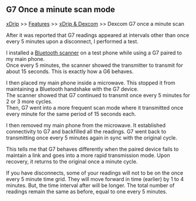 ## G7 Once a minute scan mode  
[xDrip](../../README.md) >> [Features](../Features_page.md) >> [xDrip & Dexcom](../Dexcom_page.md) >> Dexcom G7 once a minute scan  
  
After it was reported that G7 readings appeared at intervals other than once every 5 minutes upon a disconnect, I performed a test.  
  
I installed a [Bluetooth scanner](https://navid200.github.io/xDrip/docs/Bluetooth-Scanner.html) on a test phone while using a G7 paired to my main phone.  
Once every 5 minutes, the scanner showed the transmitter to transmit for about 15 seconds.  This is exactly how a G6 behaves.  

I then placed my main phone inside a microwave.  This stopped it from maintaining a Bluetooth handshake with the G7 device.  
The scanner showed that G7 continued to transmit once every 5 minutes for 2 or 3 more cycles.  
Then, G7 went into a more frequent scan mode where it transmitted once every minute for the same period of 15 seconds each.  
  
I then removed my main phone from the microwave.  It established connectivity to G7 and backfilled all the readings.  G7 went back to transmitting once every 5 minutes again in sync with the original cycle.  
  
This tells me that G7 behaves differently when the paired device fails to maintain a link and goes into a more rapid transmission mode.  Upon recovery, it returns to the original once a minute cycle.  

If you have disconnects, some of your readings will not to be on the once every 5 minute time grid.  They will move forward in time (earlier) by 1 to 4 minutes.  But, the time interval after will be longer.  The total number of readings remain the same as before, equal to one every 5 minutes.  
  
